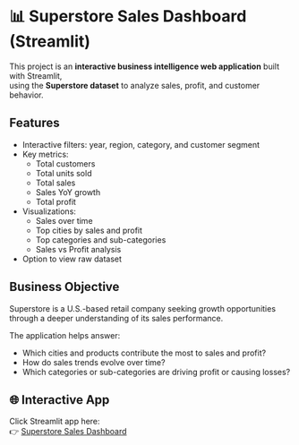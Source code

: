 # 📊 Superstore Sales Dashboard (Streamlit)

This project is an **interactive business intelligence web application** built with Streamlit,  
using the **Superstore dataset** to analyze sales, profit, and customer behavior.

## Features
- Interactive filters: year, region, category, and customer segment
- Key metrics:
  - Total customers
  - Total units sold
  - Total sales
  - Sales YoY growth
  - Total profit
- Visualizations:
  - Sales over time
  - Top cities by sales and profit
  - Top categories and sub-categories
  - Sales vs Profit analysis
- Option to view raw dataset

## Business Objective
Superstore is a U.S.-based retail company seeking growth opportunities through a deeper understanding of its sales performance. 

The application helps answer:
- Which cities and products contribute the most to sales and profit?
- How do sales trends evolve over time?
- Which categories or sub-categories are driving profit or causing losses?

## 🌐 Interactive App
Click Streamlit app here:  
👉 [Superstore Sales Dashboard](https://portfolio-superstore-sales-dashboard.streamlit.app/)
